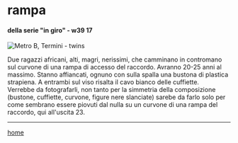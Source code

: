 # rampa   

#### della serie "in giro" - w39 17  
![](https://live.staticflickr.com/65535/49138557256_69b42ff1b6_o.png "Metro B, Termini - twins") 

Due ragazzi africani, alti, magri, nerissimi, che camminano in contromano sul curvone di una rampa di accesso del raccordo. Avranno 20-25 anni al massimo. Stanno affiancati, ognuno con sulla spalla una bustona di plastica strapiena. A entrambi sul viso risalta il cavo bianco delle cuffiette.  
Verrebbe da fotografarli, non tanto per la simmetria della composizione (bustone, cuffiette, curvone, figure nere slanciate) sarebe da farlo solo per come sembrano essere piovuti dal nulla su un curvone di una rampa del raccordo, qui all'uscita 23.  

---  
[home](/interarete.md)